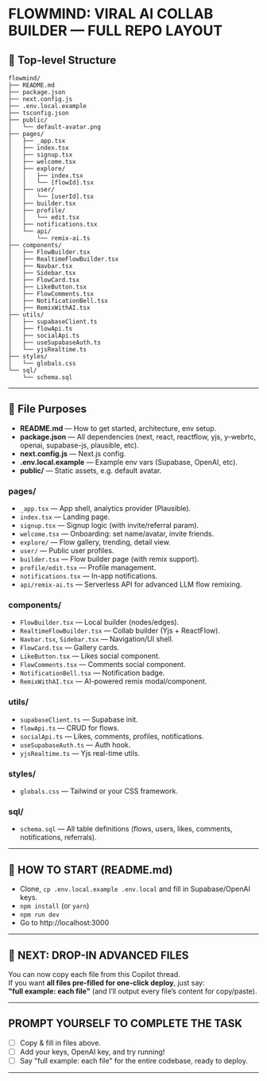 # FLOWMIND: VIRAL AI COLLAB BUILDER — FULL REPO LAYOUT

## 📂 Top-level Structure

```
flowmind/
├── README.md
├── package.json
├── next.config.js
├── .env.local.example
├── tsconfig.json
├── public/
│   └── default-avatar.png
├── pages/
│   ├── _app.tsx
│   ├── index.tsx
│   ├── signup.tsx
│   ├── welcome.tsx
│   ├── explore/
│   │   ├── index.tsx
│   │   └── [flowId].tsx
│   ├── user/
│   │   └── [userId].tsx
│   ├── builder.tsx
│   ├── profile/
│   │   └── edit.tsx
│   ├── notifications.tsx
│   └── api/
│       └── remix-ai.ts
├── components/
│   ├── FlowBuilder.tsx
│   ├── RealtimeFlowBuilder.tsx
│   ├── Navbar.tsx
│   ├── Sidebar.tsx
│   ├── FlowCard.tsx
│   ├── LikeButton.tsx
│   ├── FlowComments.tsx
│   ├── NotificationBell.tsx
│   ├── RemixWithAI.tsx
├── utils/
│   ├── supabaseClient.ts
│   ├── flowApi.ts
│   ├── socialApi.ts
│   ├── useSupabaseAuth.ts
│   └── yjsRealtime.ts
├── styles/
│   └── globals.css
└── sql/
    └── schema.sql
```

---

## 📄 File Purposes

- **README.md** — How to get started, architecture, env setup.
- **package.json** — All dependencies (next, react, reactflow, yjs, y-webrtc, openai, supabase-js, plausible, etc).
- **next.config.js** — Next.js config.
- **.env.local.example** — Example env vars (Supabase, OpenAI, etc).
- **public/** — Static assets, e.g. default avatar.

### **pages/**
- `_app.tsx` — App shell, analytics provider (Plausible).
- `index.tsx` — Landing page.
- `signup.tsx` — Signup logic (with invite/referral param).
- `welcome.tsx` — Onboarding: set name/avatar, invite friends.
- `explore/` — Flow gallery, trending, detail view.
- `user/` — Public user profiles.
- `builder.tsx` — Flow builder page (with remix support).
- `profile/edit.tsx` — Profile management.
- `notifications.tsx` — In-app notifications.
- `api/remix-ai.ts` — Serverless API for advanced LLM flow remixing.

### **components/**
- `FlowBuilder.tsx` — Local builder (nodes/edges).
- `RealtimeFlowBuilder.tsx` — Collab builder (Yjs + ReactFlow).
- `Navbar.tsx`, `Sidebar.tsx` — Navigation/UI shell.
- `FlowCard.tsx` — Gallery cards.
- `LikeButton.tsx` — Likes social component.
- `FlowComments.tsx` — Comments social component.
- `NotificationBell.tsx` — Notification badge.
- `RemixWithAI.tsx` — AI-powered remix modal/component.

### **utils/**
- `supabaseClient.ts` — Supabase init.
- `flowApi.ts` — CRUD for flows.
- `socialApi.ts` — Likes, comments, profiles, notifications.
- `useSupabaseAuth.ts` — Auth hook.
- `yjsRealtime.ts` — Yjs real-time utils.

### **styles/**
- `globals.css` — Tailwind or your CSS framework.

### **sql/**
- `schema.sql` — All table definitions (flows, users, likes, comments, notifications, referrals).

---

## 🏁 HOW TO START (README.md)

- Clone, `cp .env.local.example .env.local` and fill in Supabase/OpenAI keys.
- `npm install` (or `yarn`)
- `npm run dev`
- Go to http://localhost:3000

---

## 🚀 NEXT: DROP-IN ADVANCED FILES

You can now copy each file from this Copilot thread.  
If you want **all files pre-filled for one-click deploy**, just say:  
**"full example: each file"** (and I’ll output every file’s content for copy/paste).

---

## PROMPT YOURSELF TO COMPLETE THE TASK

- [ ] Copy & fill in files above.
- [ ] Add your keys, OpenAI key, and try running!
- [ ] Say "full example: each file" for the entire codebase, ready to deploy.

---